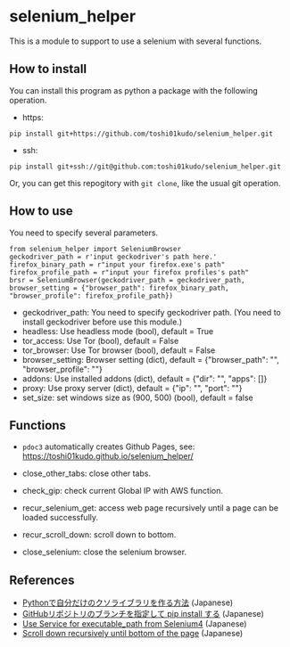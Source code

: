 # selenium_helper
This is a module to support to use a selenium with several functions.

## How to install
You can install this program as python a package with the following operation.
* https:
```
pip install git+https://github.com/toshi01kudo/selenium_helper.git
```
* ssh:
```
pip install git+ssh://git@github.com:toshi01kudo/selenium_helper.git
```

Or, you can get this repogitory with `git clone`, like the usual git operation.

## How to use
You need to specify several parameters.
```
from selenium_helper import SeleniumBrowser
geckodriver_path = r'input geckodriver's path here.'
firefox_binary_path = r"input your firefox.exe's path"
firefox_profile_path = r"input your firefox profiles's path"
brsr = SeleniumBrowser(geckodriver_path = geckodriver_path, browser_setting = {"browser_path": firefox_binary_path, "browser_profile": firefox_profile_path})
```
* geckodriver_path: You need to specify geckodriver path. (You need to install geckodriver before use this module.)
* headless: Use headless mode (bool), default = True
* tor_access: Use Tor (bool), default = False
* tor_browser: Use Tor browser (bool), default = False
* browser_setting: Browser setting (dict), default = {"browser_path": "", "browser_profile": ""}
* addons: Use installed addons (dict), default = {"dir": "", "apps": []}
* proxy: Use proxy server (dict), default = {"ip": "", "port": ""}
* set_size: set windows size as (900, 500) (bool), default = false

## Functions
* `pdoc3` automatically creates Github Pages, see: https://toshi01kudo.github.io/selenium_helper/ 

* close_other_tabs: close other tabs.
* check_gip: check current Global IP with AWS function.
* recur_selenium_get: access web page recursively until a page can be loaded successfully.
* recur_scroll_down: scroll down to bottom.
* close_selenium: close the selenium browser.


## References
* [Pythonで自分だけのクソライブラリを作る方法](https://zenn.dev/karaage0703/articles/db8c663640c68b) (Japanese)
* [GitHubリポジトリのブランチを指定して pip install する](https://qiita.com/tshimura/items/8ee857b7caf253736a81) (Japanese)
* [Use Service for executable_path from Selenium4](https://qiita.com/yagaodekawasu/items/5813a8cb4c3d73386e7a) (Japanese)
* [Scroll down recursively until bottom of the page](https://yuyuublog.com/seleniumscroll/) (Japanese)
